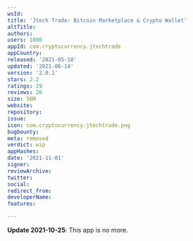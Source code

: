 ```yaml
---
wsId: 
title: 'Jtech Trade: Bitcoin Marketplace & Crypto Wallet'
altTitle: 
authors: 
users: 1000
appId: com.cryptocurrency.jtechtrade
appCountry: 
released: '2021-05-18'
updated: '2021-06-14'
version: '2.0.1'
stars: 2.2
ratings: 29
reviews: 26
size: 56M
website: 
repository: 
issue: 
icon: com.cryptocurrency.jtechtrade.png
bugbounty: 
meta: removed
verdict: wip
appHashes: 
date: '2021-11-01'
signer: 
reviewArchive: 
twitter: 
social: 
redirect_from: 
developerName: 
features: 

---
```


**Update 2021-10-25**: This app is no more.

